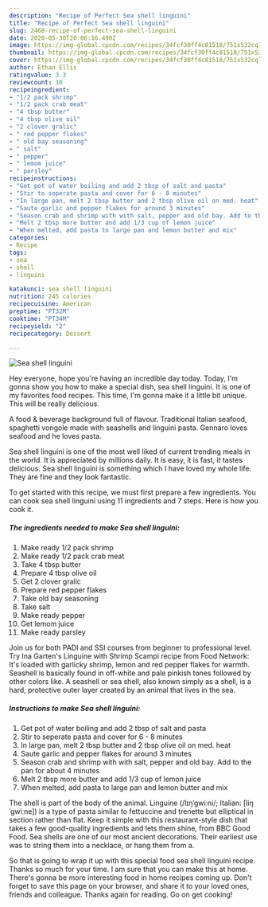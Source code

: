 ```yaml
---
description: "Recipe of Perfect Sea shell linguini"
title: "Recipe of Perfect Sea shell linguini"
slug: 2468-recipe-of-perfect-sea-shell-linguini
date: 2020-05-30T20:06:16.490Z
image: https://img-global.cpcdn.com/recipes/34fcf30ff4c81518/751x532cq70/sea-shell-linguini-recipe-main-photo.jpg
thumbnail: https://img-global.cpcdn.com/recipes/34fcf30ff4c81518/751x532cq70/sea-shell-linguini-recipe-main-photo.jpg
cover: https://img-global.cpcdn.com/recipes/34fcf30ff4c81518/751x532cq70/sea-shell-linguini-recipe-main-photo.jpg
author: Ethan Ellis
ratingvalue: 3.3
reviewcount: 10
recipeingredient:
- "1/2 pack shrimp"
- "1/2 pack crab meat"
- "4 tbsp butter"
- "4 tbsp olive oil"
- "2 clover gralic"
- " red pepper flakes"
- " old bay seasoning"
- " salt"
- " pepper"
- " lemom juice"
- " parsley"
recipeinstructions:
- "Get pot of water boiling and add 2 tbsp of salt and pasta"
- "Stir to seperate pasta and cover for 6 - 8 minutes"
- "In large pan, melt 2 tbsp butter and 2 tbsp olive oil on med. heat"
- "Saute garlic and pepper flakes for around 3 minutes"
- "Season crab and shrimp with with salt, pepper and old bay. Add to the pan for about 4 minutes"
- "Melt 2 tbsp more butter and add 1/3 cup of lemon juice"
- "When melted, add pasta to large pan and lemon butter and mix"
categories:
- Recipe
tags:
- sea
- shell
- linguini

katakunci: sea shell linguini 
nutrition: 245 calories
recipecuisine: American
preptime: "PT32M"
cooktime: "PT34M"
recipeyield: "2"
recipecategory: Dessert

---
```



![Sea shell linguini](https://img-global.cpcdn.com/recipes/34fcf30ff4c81518/751x532cq70/sea-shell-linguini-recipe-main-photo.jpg)

Hey everyone, hope you're having an incredible day today. Today, I'm gonna show you how to make a special dish, sea shell linguini. It is one of my favorites food recipes. This time, I'm gonna make it a little bit unique. This will be really delicious.

A food &amp; beverage background full of flavour. Traditional Italian seafood, spaghetti vongole made with seashells and linguini pasta. Gennaro loves seafood and he loves pasta.

Sea shell linguini is one of the most well liked of current trending meals in the world. It is appreciated by millions daily. It is easy, it is fast, it tastes delicious. Sea shell linguini is something which I have loved my whole life. They are fine and they look fantastic.


To get started with this recipe, we must first prepare a few ingredients. You can cook sea shell linguini using 11 ingredients and 7 steps. Here is how you cook it.

<!--inarticleads1-->

##### The ingredients needed to make Sea shell linguini:

1. Make ready 1/2 pack shrimp
1. Make ready 1/2 pack crab meat
1. Take 4 tbsp butter
1. Prepare 4 tbsp olive oil
1. Get 2 clover gralic
1. Prepare  red pepper flakes
1. Take  old bay seasoning
1. Take  salt
1. Make ready  pepper
1. Get  lemom juice
1. Make ready  parsley


Join us for both PADI and SSI courses from beginner to professional level. Try Ina Garten&#39;s Linguine with Shrimp Scampi recipe from Food Network: It&#39;s loaded with garlicky shrimp, lemon and red pepper flakes for warmth. Seashell is basically found in off-white and pale pinkish tones followed by other colors like. A seashell or sea shell, also known simply as a shell, is a hard, protective outer layer created by an animal that lives in the sea. 

<!--inarticleads2-->

##### Instructions to make Sea shell linguini:

1. Get pot of water boiling and add 2 tbsp of salt and pasta
1. Stir to seperate pasta and cover for 6 - 8 minutes
1. In large pan, melt 2 tbsp butter and 2 tbsp olive oil on med. heat
1. Saute garlic and pepper flakes for around 3 minutes
1. Season crab and shrimp with with salt, pepper and old bay. Add to the pan for about 4 minutes
1. Melt 2 tbsp more butter and add 1/3 cup of lemon juice
1. When melted, add pasta to large pan and lemon butter and mix


The shell is part of the body of the animal. Linguine (/lɪŋˈɡwiːni/; Italian: [liŋˈɡwiːne]) is a type of pasta similar to fettuccine and trenette but elliptical in section rather than flat. Keep it simple with this restaurant-style dish that takes a few good-quality ingredients and lets them shine, from BBC Good Food. Sea shells are one of our most ancient decorations. Their earliest use was to string them into a necklace, or hang them from a. 

So that is going to wrap it up with this special food sea shell linguini recipe. Thanks so much for your time. I am sure that you can make this at home. There's gonna be more interesting food in home recipes coming up. Don't forget to save this page on your browser, and share it to your loved ones, friends and colleague. Thanks again for reading. Go on get cooking!
